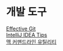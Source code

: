 # 개발 도구

[Effective Git](http://www.slideshare.net/kexplo/ndc2016-effective-git)  
[IntelliJ IDEA Tips](http://tiveloper.tistory.com/category/IDE%20%26%20Apps/IntelliJ%20Idea)  
[맥 커맨드라인 유틸리티](http://www.mitchchn.me/2014/os-x-terminal/?x)  
